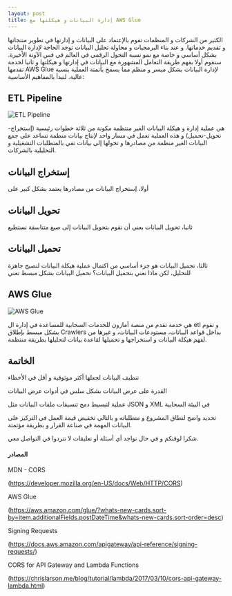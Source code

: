 ```yaml
---
layout: post
title: إدارة البيانات و هيكلتها مع AWS Glue
---
```


الكثير من الشركات و المنظمات تقوم بالإعتماد على البيانات و إدارتها في تطوير منتجاتها و تقديم خدماتها. و عند بناء البرمجيات و محاولة تحليل البيانات توجد الحاجة لإدارة البيانات بشكل أساسي و خاصة مع نمو نسبة التحول الرقمي في العالم في فس الآونة الأخيرة. سنقوم أولا بفهم طريقة التعامل المشهورة مع البيانات في إدارتها و هيكلتها و ثانيا لخدمة تقدمها AWS Glue لإدارة البيانات بشكل ميسر و منظم مما يسمح بأتمتة العملية بنسبة عالية. لنبدأ بالمفاهيم الأساسية:


## ETL Pipeline
![ETL Pipeline](https://panoply.io/uploads/etl-1.png "https://panoply.io/uploads/etl-1.png")

هي عملية إدارة و هيكلة البيانات الغير منتظمة مكونة من ثلاثة خطوات رئيسية (إستخراج-تحويل-تحميل) و هذه العملية تعمل في مسار واحد لإنتاج بيانات منظمة تساعد على جمع البيانات الغير منظمة من مصادرها و تحولها إلى بيانات تفي بالمتطلبات التشغيلية و التحليلية بالشركات.

## إستخراج البيانات

أولا، إستخراج البيانات من مصادرها يعتمد بشكل كبير على 

## تحويل البيانات

ثانيا، تحويل البيانات يعني أن نقوم بتحويل البيانات إلى صيغ متناسقة نستطيع 


## تحميل البيانات

ثالثا، تحميل البيانات هو جزء أساسي من اكتمال عملية هيكلة البيانات لتصبح جاهزة للتحليل، لكن ماذا نعني بتحميل البيانات؟ تحميل البيانات بشكل مبسط تعني 

## AWS Glue
![AWS Glue](https://img.stackshare.io/service/8906/AWS-Glue_4x.png "https://img.stackshare.io/service/8906/AWS-Glue_4x.png")

هي خدمة تقدم من منصة أمازون للخدمات السحابية للمساعدة في إدارة ال etl و تقوم بشكل مبسط بإطلاق Crawlers بداخل قواعد البيانات، مستودعات البيانات، و غيرها من لفهم هيكلة البيانات و استخراجها و تحميلها لقاعدة بيانات لتحليلها بطريقة منتظمة.

## الخاتمة

تنظيف البيانات لجعلها أكثر موثوقية و أقل في الأخطاء

القدرة على عرض البيانات بشكل سلس في أدوات عرض البيانات

عملية لتبسيط دمج تنسيقات ملفات البيانات مثل JSON و XML في البيئة السحابية

تحديد واضح لنطاق المشروع و متطلباته و بالتالي تخفيض قيمة العمل في التركيز على البيانات المهمة في صناعة القرار و بطريقة مؤتمتة. 



شكرا لوقتكم و في حال تواجد أي أسئلة أو تعليقات لا تتردوا في التواصل معي.

#### المصادر

MDN - CORS 

(<https://developer.mozilla.org/en-US/docs/Web/HTTP/CORS>)

AWS Glue

(<https://aws.amazon.com/glue/?whats-new-cards.sort-by=item.additionalFields.postDateTime&whats-new-cards.sort-order=desc>)

Signing Requests 

(<https://docs.aws.amazon.com/apigateway/api-reference/signing-requests/>)

CORS for API Gateway and Lambda Functions 

(<https://chrislarson.me/blog/tutorial/lambda/2017/03/10/cors-api-gateway-lambda.html>)